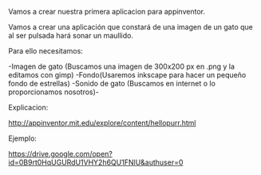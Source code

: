 Vamos a crear nuestra primera aplicacion para appinventor.

Vamos a crear una aplicación que constará de una imagen de un gato que al ser pulsada hará sonar un maullido. 

Para ello necesitamos:

-Imagen de gato (Buscamos una imagen de 300x200 px en .png y la editamos con gimp)
-Fondo(Usaremos inkscape para hacer un pequeño fondo de estrellas)
-Sonido de gato (Buscamos en internet o lo proporcionamos nosotros)-

Explicacion:

http://appinventor.mit.edu/explore/content/hellopurr.html

Ejemplo:

https://drive.google.com/open?id=0B9rt0HqUGURdU1VHY2h6QU1FNlU&authuser=0

